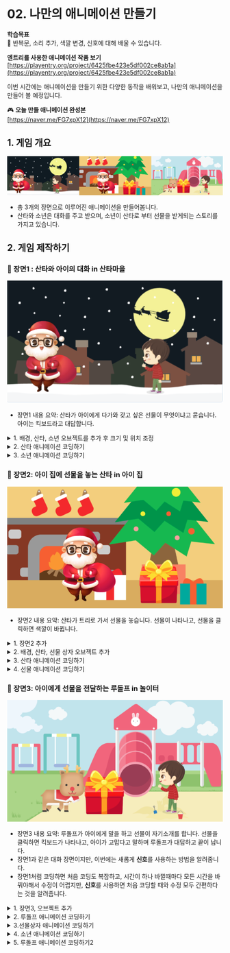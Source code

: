 # 02. 나만의 애니메이션 만들기

**학습목표**   
🚩 반복문, 소리 추가, 색깔 변경, 신호에 대해 배울 수 있습니다.



**엔트리를 사용한 애니메이션 작품 보기**   
[https://playentry.org/project/6425fbe423e5df002ce8ab1a](https://playentry.org/project/6425fbe423e5df002ce8ab1a) 


이번 시간에는 애니메이션을 만들기 위한 다양한 동작을 배워보고, 나만의 애니메이션을 만들어 볼 예정입니다.
  

🎮  **오늘 만들 애니메이션 완성본**   
[https://naver.me/FG7xpX12](https://naver.me/FG7xpX12)


## 1. 게임 개요 

![](/[S01]%20엔트리%20프로그래밍/img/02_나만의애니메이션만들기/image.png)
- 총 3개의 장면으로 이루어진 애니메이션을 만들어봅니다. 
- 산타와 소년은 대화를 주고 받으며, 소년이 산타로 부터 선물을 받게되는 스토리를 가지고 있습니다.



## 2. 게임 제작하기 

### 🧩 장면1 : 산타와 아이의 대화 in 산타마을
![](/[S01]%20엔트리%20프로그래밍/img/02_나만의애니메이션만들기/2_1.png) 

- 장면1 내용 요약: 산타가 아이에게 다가와 갖고 싶은 선물이 무엇이냐고 묻습니다. 아이는 킥보드라고 대답합니다. 

<details>

<summary> 1. 배경, 산타, 소년 오브젝트를 추가 후 크기 및 위치 조정 </summary >

![](/[S01]%20엔트리%20프로그래밍/img/02_나만의애니메이션만들기/2_15.png) 
- '크리스마스 집안'(배경), 산타, 소년 오브젝트를 추가합니다.
- 소년과 산타의 크기와 위치를 적절하게 조정하세요.

</details> 

<details>

<summary> 2. 산타 애니메이션 코딩하기 </summary>

<br> ![](/[S01]%20엔트리%20프로그래밍/img/02_나만의애니메이션만들기/2_산타.png)

- 산타 오브젝트 클릭하기 

**소리(효과음) 추가**
![](/[S01]%20엔트리%20프로그래밍/img/02_나만의애니메이션만들기/2_34.png)
- '눈 위 발자국 소리' 라는 소리를 추가해주세요.
  - 소리를 검색할 때 띄어쓰기를 주의해주세요. 

   
![](/[S01]%20엔트리%20프로그래밍/img/02_나만의애니메이션만들기/2_17.png)

- 산타가 걸어서 소년에게로 다가간 후, 말을 건네도록 합니다.
- 0.6초를 기다리는 것은 한 걸음씩 움직이도록 하기 위함입니다.
- 생생한 효과를 위해 효과음도 추가해주세요. 
  

</details> 

<details>

<summary>
 3. 소년 애니메이션 코딩하기
</summary>

<br>![](/[S01]%20엔트리%20프로그래밍/img/02_나만의애니메이션만들기/2_소년.png)
- 소년 오브젝트 클릭하기

![](/[S01]%20엔트리%20프로그래밍/img/02_나만의애니메이션만들기/2_18.png)

- 시작하기 버튼을 누른 후부터 산타가 말을 마치기를 기다리도록 한 후,  아이가 말을 하고 다음 장면으로 넘어도록 합니다.
  
</details> 




### 🧩 장면2: 아이 집에 선물을 놓는 산타 in 아이 집
![](/[S01]%20엔트리%20프로그래밍/img/02_나만의애니메이션만들기/2_19.png)

- 장면2 내용 요약: 산타가 트리로 가서 선물을 놓습니다. 선물이 나타나고, 선물을 클릭하면 색깔이 바뀝니다. 
  
<details>

<summary> 1. 장면2 추가  </summary >

![](/[S01]%20엔트리%20프로그래밍/img/02_나만의애니메이션만들기/2_21.png) 

- 장면1 옆의 **+** 버튼을 클릭하여 장면2를 추가해줍니다.
</details> 

<details>

<summary> 2. 배경, 산타, 선물 상자 오브젝트 추가 </summary >

![](/[S01]%20엔트리%20프로그래밍/img/02_나만의애니메이션만들기/2_22.png) 

- '크리스마스 집안'(배경), 산타, 선물상자 오브젝트를 추가합니다.
- 장면1에서 끝난 산타의 위치를 참고해 산타를 배치하면 애니메이션 흐름이 깔끔합니다.

</details> 


<details>

<summary> 3.  산타 애니메이션 코딩하기 </summary >

![](/[S01]%20엔트리%20프로그래밍/img/02_나만의애니메이션만들기/2_산타.png)

- 산타 오브젝트 클릭

![](/[S01]%20엔트리%20프로그래밍/img/02_나만의애니메이션만들기/2_23.png)

- '장면이 시작되었을 때' 1초를 기다린 후, 2초 동안 트리로 다가가도록 합니다. 
- '여기에 놓으면 되겠군'이라고 말합니다. 

</details> 

<details>

<summary> 4. 선물 애니메이션 코딩하기 </summary >

<br> ![](/[S01]%20엔트리%20프로그래밍/img/02_나만의애니메이션만들기/2_선물.png)
- 선물 오브젝트 클릭하기 

![](/[S01]%20엔트리%20프로그래밍/img/02_나만의애니메이션만들기/2_24.png)

- 장면이 시작되었을 때, 선물을 보이지않게 한 후, 5초 후 등장하게 합니다. 
- 등장과 동시에 '나는 클릭하면 색깔이 바뀌는 선물이야!'라고 2초동안 말합니다 

	- 이후신호를 활용하면 n초를 계산해서 사용하지 않아도 되는 편리함이 있다는 것을 미리 말해줍니다.
	<!-- - '반복 중단하기'블록을 사용합니다. 반복을 중단하지 않으면 선물이 계속해서 말하게 됩니다.  -->

![](/[S01]%20엔트리%20프로그래밍/img/02_나만의애니메이션만들기/2_25.png)
- '오브젝트를 사용했을 때' 라는 블록은 해당 오브젝트(선물 상자)를 클릭했을 때 아래에 연결된 블록을 실행시켜주는 블록입니다. 
- 선물을 클릭하면 동전 소리가 나며 색깔이 바뀌는 효과를 추가합니다.
- 1초 후, 다음 장면이 시작되도록 합니다. 
  
</details> 



### 🧩 장면3: 아이에게 선물을 전달하는 루돌프 in 놀이터</b><br>

![](/[S01]%20엔트리%20프로그래밍/img/02_나만의애니메이션만들기/2_26.png)

- 장면3 내용 요약: 루돌프가 아이에게 말을 하고 선물이 자기소개를 합니다. 선물을 클릭하면 킥보드가 나타나고, 아이가 고맙다고 말하며 루돌프가 대답하고 끝이 납니다.
- 장면1과 같은 대화 장면이지만, 이번에는 새롭게 <b>신호</b>를 사용하는 방법을 알려줍니다.
- 장면1처럼 코딩하면 처음 코딩도 복잡하고, 시간이 하나 바뀔때마다 모든 시간을 바꿔야해서 수정이 어렵지만, <b>신호</b>를 사용하면 처음 코딩할 때와 수정 모두 간편하다는 것을 알려줍니다. 

<details> 
<summary> 1. 장면3, 오브젝트 추가  </summary>


![](/[S01]%20엔트리%20프로그래밍/img/02_나만의애니메이션만들기/2_27.png)
- 장면을 추가하고 '놀이터'(배경), 루돌프, 선물, 파란색 킥보드, 소년 오브젝트를 추가합니다. <br><br>
- 루돌프, 선물상자, 킥보드, 소년의 위치와 크기를 조정해주세요. 

![](/[S01]%20엔트리%20프로그래밍/img/02_나만의애니메이션만들기/2_9.png)


- 선물을 클릭했을 때 킥보드가 보이게 하기 위해 오브젝트를 겹치게 배치합니다. 
- 오브젝트 리스트에서 오브젝트를 드래그하여 위/아래 위치를 조정해서 선물상자에 킥보드가 가려지게 해주세요.    
*선물상자가 킥보드보다 더 위에 와야합니다. 
</details>


<details> 
<summary> 2. 루돌프 애니메이션 코딩하기 </summary>

<br>![](/[S01]%20엔트리%20프로그래밍/img/02_나만의애니메이션만들기/2_루돌프.png)
- 루돌프 오브젝트 클릭하기

> ![](/[S01]%20엔트리%20프로그래밍/img/02_나만의애니메이션만들기/2_33.png)

- "루돌프의 인사"라는 신호 추가하기 




![](/[S01]%20엔트리%20프로그래밍/img/02_나만의애니메이션만들기/2_28.png)
- 장면3가 시작되었을 때 루돌프가 말을 하도록 합니다.
- 이후, '루돌프의 인사'신호를 추가한 후 이 신호를 보내도록 합니다.  
  - 신호는 다른 오브젝트 간에 연결이 필요할 때 사용하고, 코드를 훨씬 간결하게 해줍니다.
</details>

<details> 
<summary> 3.선물상자 애니메이션 코딩하기 </summary>

![](/[S01]%20엔트리%20프로그래밍/img/02_나만의애니메이션만들기/2_선물.png)
- 선물 오브젝트 클릭하기

![](/[S01]%20엔트리%20프로그래밍/img/02_나만의애니메이션만들기/2_29.png)
- '루돌프의 인사' 신호를 받았을 때 '날 클릭해봐'라고 말하도록 합니다.
  
![](/[S01]%20엔트리%20프로그래밍/img/02_나만의애니메이션만들기/2_30.png)

- 선물 오브젝트를 클릭하면 선물이 숨겨지도록 합니다. 
- '선물 공개'라는 새로운 신호를 추가하고 이 신호를 보내도록 합니다. 
</details>

<details> 
<summary> 4. 소년 애니메이션 코딩하기 </summary>

![](/[S01]%20엔트리%20프로그래밍/img/02_나만의애니메이션만들기/2_31.png)
- 선물 공개' 신호를 받으면 소년이 말을 하도록 합니다. 
- 아이 다음에 루돌프가 말할 것이기 때문에 '아이의 감사인사'라는 새로운 신호를 추가하고 신호를 보내줍니다. 
</details>

<details> 
<summary> 5. 루돌프 애니메이션 코딩하기2  </summary>

![](/[S01]%20엔트리%20프로그래밍/img/02_나만의애니메이션만들기/2_32.png)
- '아이의 감사인사' 신호를 받은 루돌프가 대답하도록 합니다.
</details>









